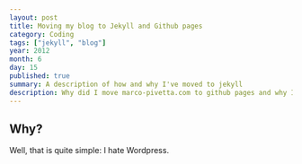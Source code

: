 ```yaml
---
layout: post
title: Moving my blog to Jekyll and Github pages
category: Coding
tags: ["jekyll", "blog"]
year: 2012
month: 6
day: 15
published: true
summary: A description of how and why I've moved to jekyll
description: Why did I move marco-pivetta.com to github pages and why I started using Jekyll instead of wordpress
---
```


<h2>Why?</h2>
<p>Well, that is quite simple: I hate Wordpress.</p>
